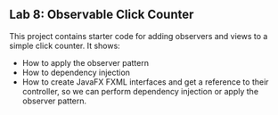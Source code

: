 ## Lab 8: Observable Click Counter

This project contains starter code for adding observers and views
to a simple click counter.  It shows:

* How to apply the observer pattern
* How to dependency injection
* How to create JavaFX FXML interfaces and get a reference to their controller, so we can perform dependency injection or apply the observer pattern.
